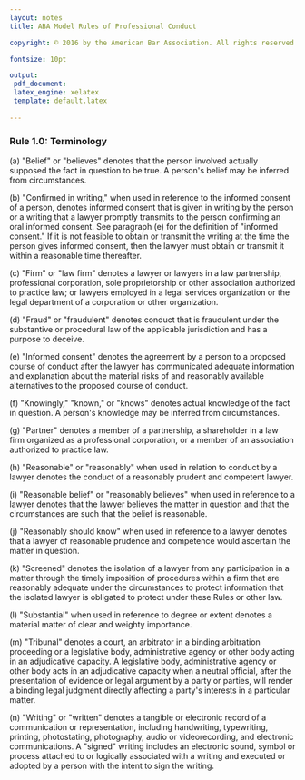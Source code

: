 ```yaml
---
layout: notes
title: ABA Model Rules of Professional Conduct 

copyright: © 2016 by the American Bar Association. All rights reserved.

fontsize: 10pt

output: 
 pdf_document:
 latex_engine: xelatex
 template: default.latex
 
---
```


### Rule 1.0: Terminology

(a) "Belief" or "believes" denotes that the person involved actually supposed the fact in question to be true. A person's belief may be inferred from circumstances.

(b) "Confirmed in writing," when used in reference to the informed consent of a person, denotes informed consent that is given in writing by the person or a writing that a lawyer promptly transmits to the person confirming an oral informed consent. See paragraph (e) for the definition of "informed consent." If it is not feasible to obtain or transmit the writing at the time the person gives informed consent, then the lawyer must obtain or transmit it within a reasonable time thereafter.

(c) "Firm" or "law firm" denotes a lawyer or lawyers in a law partnership, professional corporation, sole proprietorship or other association authorized to practice law; or lawyers employed in a legal services organization or the legal department of a corporation or other organization.

(d) "Fraud" or "fraudulent" denotes conduct that is fraudulent under the substantive or procedural law of the applicable jurisdiction and has a purpose to deceive.

(e) "Informed consent" denotes the agreement by a person to a proposed course of conduct after the lawyer has communicated adequate information and explanation about the material risks of and reasonably available alternatives to the proposed course of conduct.

(f) "Knowingly," "known," or "knows" denotes actual knowledge of the fact in question. A person's knowledge may be inferred from circumstances.

(g) "Partner" denotes a member of a partnership, a shareholder in a law firm organized as a professional corporation, or a member of an association authorized to practice law.

(h) "Reasonable" or "reasonably" when used in relation to conduct by a lawyer denotes the conduct of a reasonably prudent and competent lawyer.

(i) "Reasonable belief" or "reasonably believes" when used in reference to a lawyer denotes that the lawyer believes the matter in question and that the circumstances are such that the belief is reasonable.

(j) "Reasonably should know" when used in reference to a lawyer denotes that a lawyer of reasonable prudence and competence would ascertain the matter in question.

(k) "Screened" denotes the isolation of a lawyer from any participation in a matter through the timely imposition of procedures within a firm that are reasonably adequate under the circumstances to protect information that the isolated lawyer is obligated to protect under these Rules or other law.

(l) "Substantial" when used in reference to degree or extent denotes a material matter of clear and weighty importance.

(m) "Tribunal" denotes a court, an arbitrator in a binding arbitration proceeding or a legislative body, administrative agency or other body acting in an adjudicative capacity. A legislative body, administrative agency or other body acts in an adjudicative capacity when a neutral official, after the presentation of evidence or legal argument by a party or parties, will render a binding legal judgment directly affecting a party's interests in a particular matter.

(n) "Writing" or "written" denotes a tangible or electronic record of a communication or representation, including handwriting, typewriting, printing, photostating, photography, audio or videorecording, and electronic communications. A "signed" writing includes an electronic sound, symbol or process attached to or logically associated with a writing and executed or adopted by a person with the intent to sign the writing.

